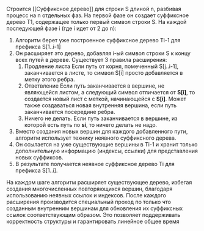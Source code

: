 Строится [[Суффиксное дерево]] для строки S длиной n, разбивая процесс на n отдельных фаз. На первой фазе он создает суффиксное дерево T1, содержащее только первый символ строки S.
На каждой последующей фазе  i (где i идет от 2 до n):
1. Алгоритм берет уже построенное суффиксное дерево Ti-1 для префикса S[1..i-1]
2. Он расширяет это дерево, добавляя i-ый символ строки S к концу всех путей в дереве.
	Существует 3 правила расширения:
	1. Продление листа
		Если путь от корня, помеченный S[j..i-1], заканчивается в листе, то символ S[i] просто добавляется в метку этого ребра.
	2. Ответвление
		Если путь заканчивается в вершине, не являющейся листом, а следующий символ отличается от **S[i]**, то создается новый лист с меткой, начинающейся с **S[i]**. Может также создаваться новая внутренняя вершина, если путь заканчивается посередине ребра.
	3. Ничего не делать.
		Если путь заканчивается в вершине, из которой есть путь по **si**, то ничего делать не надо.
1. Вместо создания новых вершин для каждого добавленного пути, алгоритм использует технику неявного суффиксного дерева.
2. Он ссылается на уже существующие вершины в Ti-1 и хранит только дополнительную информацию (индексы, ссылки) для представления новых суффиксов.
3. В результате получается неявное суффиксное дерево Ti для префикса S[1..i].

На каждом шаге алгоритм расширяет существующее дерево, избегая создания многочисленных повторяющихся вершин, благодаря использованию неявных ссылок и индексов.
После каждого расширения производится специальный проход по только что созданным внутренним вершинам для обновления их суффиксных ссылок соответствующим образом. Это позволяет поддерживать корректность структуры и гарантировать линейное общее время